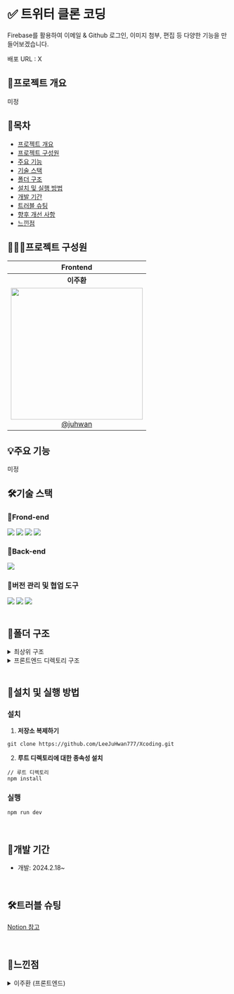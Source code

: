 # ✅ 트위터 클론 코딩
Firebase를 활용하여 이메일 & Github 로그인, 이미지 첨부, 편집 등 다양한 기능을 만들어보겠습니다.

배포 URL : X

## 🎇프로젝트 개요

미정 <br />

## 📃목차

- [프로젝트 개요](#프로젝트-개요)
- [프로젝트 구성원](#프로젝트-구성원)
- [주요 기능](#주요-기능)
- [기술 스택](#기술-스택)
- [폴더 구조](#폴더-구조)
- [설치 및 실행 방법](#설치-및-실행-방법)
- [개발 기간](#개발-기간)
- [트러블 슈팅](#트러블-슈팅)
- [향후 개선 사항](#향후-개선-사항)
- [느낀점](#느낀점)

## 👩🏻‍💻프로젝트 구성원
|                                                   Frontend                                                   |
| :-----------------------------------------------------------------------------------------------------------:| 
|                                                  **이주환**                                                  |
| [<img src="https://github.com/LeeJuHwan777.png" width="300"> <br/> @juhwan](https://github.com/LeeJuHwan777) |

## 💡주요 기능

미정

## 🛠기술 스택

### 📌Frond-end

<div style={{display: "flex"}}>
<img src="https://img.shields.io/badge/React-61DAFB?style=for-the-badge&logo=React&logoColor=black">
<img src="https://img.shields.io/badge/TypeScript-3178C6?style=for-the-badge&logo=TypeScript&logoColor=white">
<img src="https://img.shields.io/badge/Styled--Components-DB7093?style=for-the-badge&logo=styled-components&logoColor=white">
<img src="https://img.shields.io/badge/React--Query-FF4154?style=for-the-badge&logo=React-Query&logoColor=white">
</div>

### 📌Back-end
<div style={{display: "flex"}}>
<img src="https://img.shields.io/badge/Firebase-111111?style=for-the-badge&logo=Firebase&logoColor=red">
</div>

### 📌버전 관리 및 협업 도구

<div style={{display: "flex"}}>
<img src="https://img.shields.io/badge/Git-F05032?style=for-the-badge&logo=Git&logoColor=white">
<img src="https://img.shields.io/badge/GitHub-181717?style=for-the-badge&logo=GitHub&logoColor=white">
<img src="https://img.shields.io/badge/Notion-000000?style=for-the-badge&logo=Notion&logoColor=white">
</div>

<br />

## 📁폴더 구조

<details>
  <summary>최상위 구조</summary>
  <pre><code>
  NFE1-1-3-techLog/
  ├──.github
  ├──BackEnd
  ├──frontend
  ├──.gitignore
  ├──.prettierrc
  ├──.package-lock.json
  ├──.package.json
  └──README.md
  </code></pre>
</details>
<details>
  <summary>프론트엔드 디렉토리 구조</summary>
<pre><code>
src/
│
├── components/
│   ├── common/
│   │   ├── Button.js
│   │   ├── Input.js
│   │   └── ...
│   │
│   ├── layout/
│   │   ├── Header.js
│   │   ├── Footer.js
│   │   └── ...
│   │
│   └── feature/
│       ├── UserProfile.js
│       ├── ProductList.js
│       └── ...
│
├── pages/
│   ├── Home.js
│   ├── About.js
│   ├── Contact.js
│   └── ...
│
├── hooks/
│   ├── useForm.js
│   ├── useAPI.js
│   └── ...
│
│
├── api/
│   ├── auth.js
│   └── ...
│
│
├── styles/
│   ├── global.css
│   ├── variables.css
│   └── ...
│
├── assets/
│   ├── images/
│   ├── fonts/
│   └── ...
│
└── App.js
</code></pre>
</details>

<br />

## 🚀설치 및 실행 방법

### 설치

1. **저장소 복제하기**

```
git clone https://github.com/LeeJuHwan777/Xcoding.git
```

2. **루트 디렉토리에 대한 종속성 설치**

```
// 루트 디렉토리
npm install
```

### 실행
```
npm run dev
```
<br />

## 📆개발 기간

- 개발: 2024.2.18~

<br />

## 🛠트러블 슈팅

[Notion 참고](https://www.notion.so/13d5dca8300181ba9da2caacecdb9cfa)

<br />

## 👥느낀점

<details>
  <summary>이주환 (프론트엔드)</summary>
    <div markdown="1">
    <ul>
      <li>작성 예정</li>
      <li></li>
    </ul>
  </div>
</details>

